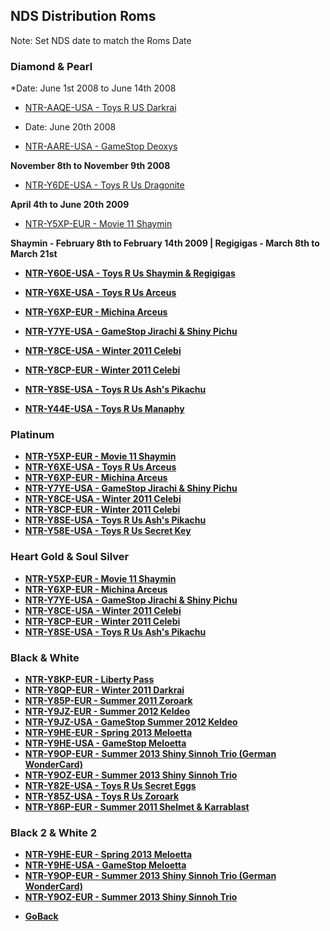## NDS Distribution Roms
Note: Set NDS date to match the Roms Date
### Diamond & Pearl
*Date: June 1st 2008 to June 14th 2008
* <a href="">NTR-AAQE-USA - Toys R US Darkrai</a>

* Date: June 20th 2008
* <a href="">NTR-AARE-USA - GameStop Deoxys</a>

<strong> November 8th to November 9th 2008</strong>
* <a href="">NTR-Y6DE-USA - Toys R Us Dragonite</a>

<strong> April 4th to June 20th 2009</strong>
* <a href="">NTR-Y5XP-EUR - Movie 11 Shaymin</a>

<strong>Shaymin - February 8th to February 14th 2009 | Regigigas - March 8th to March 21st
* <a href="">NTR-Y6OE-USA - Toys R Us Shaymin & Regigigas</a>

* <a href="">NTR-Y6XE-USA - Toys R Us Arceus</a>

* <a href="">NTR-Y6XP-EUR - Michina Arceus</a>

* <a href="">NTR-Y7YE-USA - GameStop Jirachi & Shiny Pichu</a>

* <a href="">NTR-Y8CE-USA - Winter 2011 Celebi</a>

* <a href="">NTR-Y8CP-EUR - Winter 2011 Celebi</a>

* <a href="">NTR-Y8SE-USA - Toys R Us Ash's Pikachu</a>

* <a href="">NTR-Y44E-USA - Toys R Us Manaphy</a>


### Platinum
* <a href="">NTR-Y5XP-EUR - Movie 11 Shaymin</a>
* <a href="">NTR-Y6XE-USA - Toys R Us Arceus</a>
* <a href="">NTR-Y6XP-EUR - Michina Arceus</a>
* <a href="">NTR-Y7YE-USA - GameStop Jirachi & Shiny Pichu</a>
* <a href="">NTR-Y8CE-USA - Winter 2011 Celebi</a>
* <a href="">NTR-Y8CP-EUR - Winter 2011 Celebi</a>
* <a href="">NTR-Y8SE-USA - Toys R Us Ash's Pikachu</a>
* <a href="">NTR-Y58E-USA - Toys R Us Secret Key</a>


### Heart Gold & Soul Silver
* <a href="">NTR-Y5XP-EUR - Movie 11 Shaymin</a>
* <a href="">NTR-Y6XP-EUR - Michina Arceus</a>
* <a href="">NTR-Y7YE-USA - GameStop Jirachi & Shiny Pichu</a>
* <a href="">NTR-Y8CE-USA - Winter 2011 Celebi</a>
* <a href="">NTR-Y8CP-EUR - Winter 2011 Celebi</a>
* <a href="">NTR-Y8SE-USA - Toys R Us Ash's Pikachu</a>


### Black & White
* <a href="">NTR-Y8KP-EUR - Liberty Pass</a>
* <a href="">NTR-Y8QP-EUR - Winter 2011 Darkrai</a>
* <a href="">NTR-Y85P-EUR - Summer 2011 Zoroark</a>
* <a href="">NTR-Y9JZ-EUR - Summer 2012 Keldeo</a>
* <a href="">NTR-Y9JZ-USA - GameStop Summer 2012 Keldeo</a>
* <a href="">NTR-Y9HE-EUR - Spring 2013 Meloetta</a>
* <a href="">NTR-Y9HE-USA - GameStop Meloetta</a>
* <a href="">NTR-Y9OP-EUR - Summer 2013 Shiny Sinnoh Trio (German WonderCard)</a>
* <a href="">NTR-Y9OZ-EUR - Summer 2013 Shiny Sinnoh Trio</a>
* <a href="">NTR-Y82E-USA - Toys R Us Secret Eggs</a>
* <a href="">NTR-Y85Z-USA - Toys R Us Zoroark</a>
* <a href="">NTR-Y86P-EUR - Summer 2011 Shelmet & Karrablast</a>


### Black 2 & White 2
* <a href="">NTR-Y9HE-EUR - Spring 2013 Meloetta</a>
* <a href="">NTR-Y9HE-USA - GameStop Meloetta</a>
* <a href="">NTR-Y9OP-EUR - Summer 2013 Shiny Sinnoh Trio (German WonderCard)</a>
* <a href="">NTR-Y9OZ-EUR - Summer 2013 Shiny Sinnoh Trio</a>

<onebutton>
<ul>
            <li><a href="../">Go<strong>Back</strong></a></li>
          </ul>
</onebutton>
